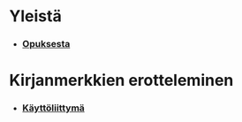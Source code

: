 # Yleistä

  * ### [Opuksesta](about.md)

# Kirjanmerkkien erotteleminen

  * ### [Käyttöliittymä](ui/split.md)

